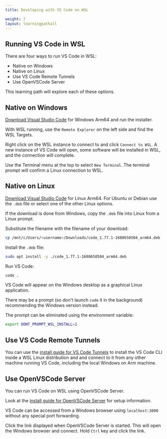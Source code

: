 ```yaml
---
title: Developing with VS Code on WSL

weight: 7
layout: learningpathall
---
```


## Running VS Code in WSL

There are four ways to run VS Code in WSL:
- Native on Windows
- Native on Linux
- Use VS Code Remote Tunnels
- Use OpenVSCode Server

This learning path will explore each of these options.

## Native on Windows

[Download Visual Studio Code](https://code.visualstudio.com/download) for Windows Arm64 and run the installer. 

With WSL running, use the `Remote Explorer` on the left side and find the WSL Targets.

Right click on the WSL instance to connect to and click `Connect to WSL`. A new instance of VS Code will open, some software will be installed in WSL, and the connection will complete. 

Use the Terminal menu at the top to select `New Terminal`. The terminal prompt will confirm a Linux connection to WSL. 


## Native on Linux

[Download Visual Studio Code](https://code.visualstudio.com/download) for Linux Arm64. For Ubuntu or Debian use the `.deb` file or select one of the other Linux options.

If the download is done from Windows, copy the `.deb` file into Linux from a Linux prompt. 

Substitute the filename with the filename of your download: 

```bash
cp /mnt/c/Users/<username>/Downloads/code_1.77.1-1680650504_arm64.deb .
```

Install the `.deb` file:

```bash
sudo apt install -y ./code_1.77.1-1680650504_arm64.deb
```

Run VS Code:

```bash
code . 
```

VS Code will appear on the Windows desktop as a graphical Linux application.

There may be a prompt (so don't launch `code` it in the background) recommending the Windows version instead.

The prompt can be eliminated using the environment variable:

```bash
export DONT_PROMPT_WSL_INSTALL=1
```

## Use VS Code Remote Tunnels

You can use the [install guide for VS Code Tunnels](/install-guides/vscode-tunnels/) to install the VS Code CLI inside a WSL Linux distribution and and connect to it from any other machine running VS Code, including the local Windows on Arm machine.

## Use OpenVSCode Server

You can run VS Code on WSL using OpenVSCode Server.

Look at the [install guide for OpenVSCode Server](/install-guides/openvscode-server/) for setup information. 

VS Code can be accessed from a Windows browser using `localhost:3000` without any special port forwarding.

Click the link displayed when OpenVSCode Server is started. This will open the Windows browser and connect. Hold `Ctrl` key and click the link.



